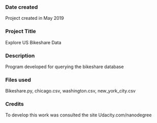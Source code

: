 ### Date created
Project created in May 2019

### Project Title
Explore US Bikeshare Data

### Description
Program developed for querying the bikeshare database

### Files used
Bikeshare.py, chicago.csv, washington.csv, new_york_city.csv

### Credits
To develop this work was consulted the site Udacity.com/nanodegree

